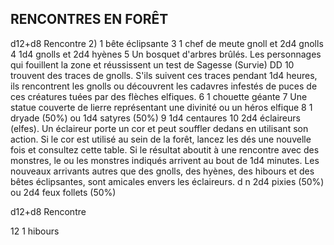 ## RENCONTRES EN FORÊT

d12+d8 Rencontre
2) 1 bête éclipsante
3 1 chef de meute gnoll et 2d4 gnolls
4 1d4 gnolls et 2d4 hyènes
5 Un bosquet d'arbres brûlés. Les personnages
qui fouillent la zone et réussissent un test de
Sagesse (Survie) DD 10 trouvent des traces
de gnolls. S'ils suivent ces traces pendant 1d4
heures, ils rencontrent les gnolls ou découvrent
les cadavres infestés de puces de ces créatures
tuées par des flèches elfiques.
6 1 chouette géante
7 Une statue couverte de lierre représentant une
divinité ou un héros elfique
8 1 dryade (50%) ou 1d4 satyres (50%)
9 1d4 centaures
10 2d4 éclaireurs (elfes). Un éclaireur porte un cor et
peut souffler dedans en utilisant son action. Si le
cor est utilisé au sein de la forêt, lancez les dés une
nouvelle fois et consultez cette table. Si le résultat
aboutit à une rencontre avec des monstres, le
ou les monstres indiqués arrivent au bout de
1d4 minutes. Les nouveaux arrivants autres que
des gnolls, des hyènes, des hibours et des bêtes
éclipsantes, sont amicales envers les éclaireurs.
d n 2d4 pixies (50%) ou 2d4 feux follets (50%)

d12+d8 Rencontre

12 1 hibours
